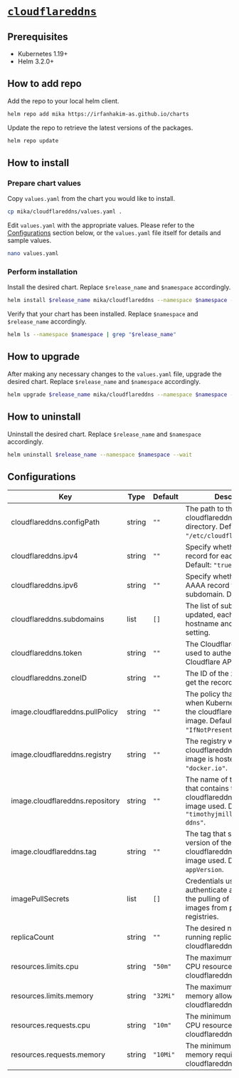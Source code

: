 # [`cloudflareddns`](https://github.com/timothymiller/cloudflare-ddns)

## Prerequisites

- Kubernetes 1.19+
- Helm 3.2.0+

## How to add repo

Add the repo to your local helm client.

```sh
helm repo add mika https://irfanhakim-as.github.io/charts
```

Update the repo to retrieve the latest versions of the packages.

```sh
helm repo update
```

## How to install

### Prepare chart values

Copy `values.yaml` from the chart you would like to install.

```sh
cp mika/cloudflareddns/values.yaml .
```

Edit `values.yaml` with the appropriate values.  Please refer to the [Configurations](#configurations) section below, or the `values.yaml` file itself for details and sample values.

```sh
nano values.yaml
```

### Perform installation

Install the desired chart. Replace `$release_name` and `$namespace` accordingly.

```sh
helm install $release_name mika/cloudflareddns --namespace $namespace --create-namespace --values values.yaml --wait
```

Verify that your chart has been installed. Replace `$namespace` and `$release_name` accordingly.

```sh
helm ls --namespace $namespace | grep "$release_name"
```

## How to upgrade

After making any necessary changes to the `values.yaml` file, upgrade the desired chart. Replace `$release_name` and `$namespace` accordingly.

```sh
helm upgrade $release_name mika/cloudflareddns --namespace $namespace --values values.yaml --wait
```

## How to uninstall

Uninstall the desired chart. Replace `$release_name` and `$namespace` accordingly.

```sh
helm uninstall $release_name --namespace $namespace --wait
```

## Configurations

| Key | Type | Default | Description |
|-----|------|---------|-------------|
| cloudflareddns.configPath | string | `""` | The path to the cloudflareddns configuration directory. Default: `"/etc/cloudflare-ddns"`. |
| cloudflareddns.ipv4 | string | `""` | Specify whether to add an A record for each subdomain. Default: `"true"`. |
| cloudflareddns.ipv6 | string | `""` | Specify whether to add an AAAA record for each subdomain. Default: `"false"`. |
| cloudflareddns.subdomains | list | `[]` | The list of subdomains to be updated, each with their own hostname and proxied setting. |
| cloudflareddns.token | string | `""` | The Cloudflare API token used to authenticate with the Cloudflare API. |
| cloudflareddns.zoneID | string | `""` | The ID of the zone that will get the records. |
| image.cloudflareddns.pullPolicy | string | `""` | The policy that determines when Kubernetes should pull the cloudflareddns container image. Default: `"IfNotPresent"`. |
| image.cloudflareddns.registry | string | `""` | The registry where the cloudflareddns container image is hosted. Default: `"docker.io"`. |
| image.cloudflareddns.repository | string | `""` | The name of the repository that contains the cloudflareddns container image used. Default: `"timothyjmiller/cloudflare-ddns"`. |
| image.cloudflareddns.tag | string | `""` | The tag that specifies the version of the cloudflareddns container image used. Default: `Chart appVersion`. |
| imagePullSecrets | list | `[]` | Credentials used to securely authenticate and authorise the pulling of container images from private registries. |
| replicaCount | string | `""` | The desired number of running replicas for cloudflareddns. Default: `"1"`. |
| resources.limits.cpu | string | `"50m"` | The maximum amount of CPU resources allowed for cloudflareddns. |
| resources.limits.memory | string | `"32Mi"` | The maximum amount of memory allowed for cloudflareddns. |
| resources.requests.cpu | string | `"10m"` | The minimum amount of CPU resources required by cloudflareddns. |
| resources.requests.memory | string | `"10Mi"` | The minimum amount of memory required by cloudflareddns. |